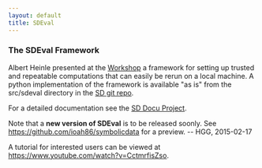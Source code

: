 ```yaml
---
layout: default
title: SDEval
---
```


### The SDEval Framework

Albert Heinle presented at the [Workshop](Events.2012-12 "wikilink") a framework for setting up trusted and repeatable computations that can easily be rerun on a local machine. A python implementation of the framework is available "as is" from the src/sdeval directory in the [SD git repo](https://github.com/symbolicdata/symbolicdata).

For a detailed documentation see the [SD Docu Project](http://symbolicdata.readthedocs.org/en/latest).

  
Note that a **new version of SDEval** is to be released soonly. See <https://github.com/ioah86/symbolicdata> for a preview. -- HGG, 2015-02-17

A tutorial for interested users can be viewed at <https://www.youtube.com/watch?v=CctmrfisZso>.
